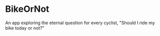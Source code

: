 # BikeOrNot
An app exploring the eternal question for every cyclist, "Should I ride my bike today or not?"
